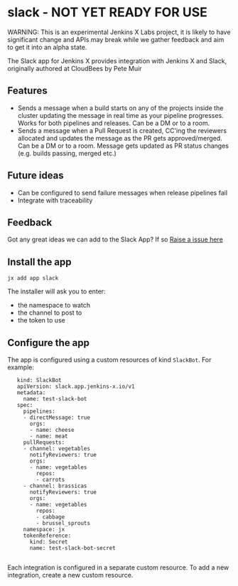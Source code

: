 # slack - NOT YET READY FOR USE

WARNING: This is an experimental Jenkins X Labs project, it is likely to have significant change and APIs may break while
we gather feedback and aim to get it into an alpha state.

The Slack app for Jenkins X provides integration with Jenkins X and Slack, originally authored at CloudBees by Pete Muir

## Features

* Sends a message when a build starts on any of the projects inside the cluster updating the message in real time as your pipeline progresses. Works for both pipelines and releases. Can be a DM or to a room.
* Sends a message when a Pull Request is created, CC'ing the reviewers allocated and updates the message as the PR gets approved/merged. Can be a DM or to a room. Message gets updated as PR status changes (e.g. builds passing, merged etc.)

## Future ideas
* Can be configured to send failure messages when release pipelines fail
* Integrate with traceability

## Feedback

Got any great ideas we can add to the Slack App? If so [Raise a issue here](https://github.com/jenkins-x-labs/issues)

## Install the app

`jx add app slack`

The installer will ask you to enter:

* the namespace to watch
* the channel to post to
* the token to use

## Configure the app

The app is configured using a custom resources of kind `SlackBot`. For example:

```
   kind: SlackBot
   apiVersion: slack.app.jenkins-x.io/v1
   metadata:
     name: test-slack-bot
   spec:
     pipelines:
     - directMessage: true
       orgs:
       - name: cheese
       - name: meat
     pullRequests:
     - channel: vegetables
       notifyReviewers: true
       orgs:
       - name: vegetables
         repos:
         - carrots
     - channel: brassicas
       notifyReviewers: true
       orgs:
       - name: vegetables
         repos:
         - cabbage
         - brussel_sprouts
     namespace: jx
     tokenReference:
       kind: Secret
       name: test-slack-bot-secret
     
```

Each integration is configured in a separate custom resource. To add a new integration, create
a new custom resource.
